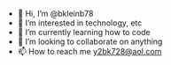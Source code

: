 - 👋 Hi, I’m @bkleinb78
- 👀 I’m interested in technology, etc
- 🌱 I’m currently learning how to code
- 💞️ I’m looking to collaborate on anything
- 📫 How to reach me y2bk728@aol.com
